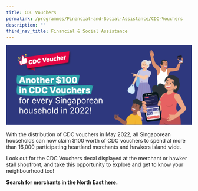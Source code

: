 ```yaml
---
title: CDC Vouchers
permalink: /programmes/Financial-and-Social-Assistance/CDC-Vouchers
description: ""
third_nav_title: Financial & Social Assistance
---
```

![](/images/Media%20Files%20for%20CARE/CDC%20vouchers.png)

With the distribution of CDC vouchers in May 2022, all Singaporean households can now claim $100 worth of CDC vouchers to spend at more than 16,000 participating heartland merchants and hawkers island wide.  
  
Look out for the CDC Vouchers decal displayed at the merchant or hawker stall shopfront, and take this opportunity to explore and get to know your neighbourhood too!  
  
**Search for merchants in the North East [here](https://www.gowhere.gov.sg/cdcvouchersmerchants).**
